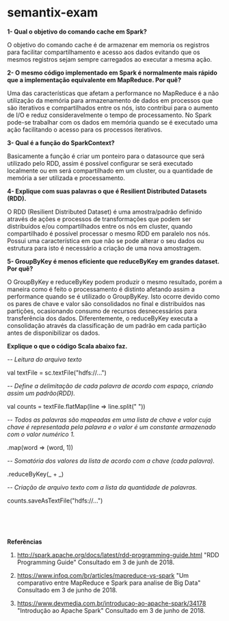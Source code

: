 # semantix-exam

<b>1- Qual o objetivo do comando cache em Spark?</b>

O objetivo do comando cache é de armazenar em memoria os registros para facilitar compartilhamento e acesso aos dados evitando que os mesmos registros sejam sempre carregados ao executar a mesma ação. 


<b>2- O mesmo código implementado em Spark é normalmente mais rápido que a implementação equivalente em MapReduce. Por quê?</b>

Uma das características que afetam a performance no MapReduce é a não utilização da memória para armazenamento de dados em processos que são iterativos e compartilhados entre os nós, isto contribui para o aumento de I/O e reduz consideravelmente o tempo de processamento. No Spark pode-se trabalhar com os dados em memória quando se é executado uma ação facilitando o acesso para os processos iterativos.


<b>3- Qual é a função do SparkContext?</b>

Basicamente a função é criar um ponteiro para o datasource que será utilizado pelo RDD, assim é possível configurar se será executado localmente ou em será compartilhado em um cluster, ou a quantidade de memória a ser utilizada e processamento.


<b>4- Explique com suas palavras o que é Resilient Distributed Datasets (RDD).</b>

O RDD (Resilient Distributed Dataset) é uma amostra/padrão definido através de ações e processos de transformações que podem ser distribuídos e/ou compartilhados entre os nós em cluster, quando compartilhado é possível processar o mesmo RDD em paralelo nos nós. Possui uma característica em que não se pode alterar o seu dados ou estrutura para isto é necessário a criação de uma nova amostragem.   

<b>5- GroupByKey é menos eficiente que reduceByKey em grandes dataset. Por quê?</b>

O GroupByKey e reduceByKey podem produzir o mesmo resultado, porém a maneira como é feito o processamento é distinto afetando assim a performance quando se é utilizado o GroupByKey. Isto ocorre devido como os pares de chave e valor são consolidados no final e distribuídos nas partições, ocasionando consumo de recursos desnecessários para transferência dos dados.
Diferentemente, o reduceByKey executa a consolidação através da classificação de um padrão em cada partição antes de disponibilizar os dados.


<b>Explique o que o código Scala abaixo faz.</b>

<i>-- Leitura do arquivo texto</i>

val textFile = sc.textFile("hdfs://...")

<i>-- Define a delimitação de cada palavra de acordo com espaço, criando assim um padrão(RDD).</i>

val counts = textFile.flatMap(line => line.split(" "))

<i>-- Todos as palavras são mapeadas em uma lista de chave e valor cuja chave é representada pela palavra e o valor é um constante armazenado com o valor numérico 1.</i>

.map(word => (word, 1))

<i>-- Somatória dos valores da lista de acordo com a chave (cada palavra).</i>

.reduceByKey(_ + _)

<i>-- Criação de arquivo texto com a lista da quantidade de palavras.</i>

counts.saveAsTextFile("hdfs://...")

<br>
<br>
<br>

<b>Referências</b>
1. http://spark.apache.org/docs/latest/rdd-programming-guide.html "RDD Programming Guide" Consultado em 3 de junh de 2018.

2. https://www.infoq.com/br/articles/mapreduce-vs-spark "Um comparativo entre MapReduce e Spark para analise de Big Data" Consultado em 3 de junho de 2018.

3. https://www.devmedia.com.br/introducao-ao-apache-spark/34178 "Introdução ao Apache Spark" Consultado em 3 de junho de 2018.
